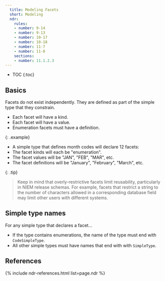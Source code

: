 ```yaml
---
  title: Modeling Facets
  short: Modeling
  ndr:
    rules:
    - number: 9-14
    - number: 9-13
    - number: 10-17
    - number: 10-18
    - number: 11-7
    - number: 11-8
    sections:
    - number: 11.1.2.3
---
```


- TOC
{:toc}

## Basics

Facets do not exist independently.  They are defined as part of the simple type that they constrain.

- Each facet will have a kind.
- Each facet will have a value.
- Enumeration facets must have a definition.

{: .example}
- A simple type that defines month codes will declare 12 facets:
- The facet kinds will each be "enumeration".
- The facet values will be "JAN", "FEB", "MAR", etc.
- The facet definitions will be "January", "February", "March", etc.

{: .tip}
> Keep in mind that overly-restrictive facets limit reusability, particularly in NIEM release schemas.  For example, facets that restrict a string to the number of characters allowed in a corresponding database field may limit other users with different systems.

## Simple type names

For any simple type that declares a facet...

- If the type contains enumerations, the name of the type must end with `CodeSimpleType`.
- All other simple types must have names that end with with `SimpleType`.

## References

{% include ndr-references.html list=page.ndr %}

